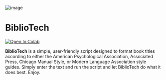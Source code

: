 ![image](https://github.com/philip-hawkins-git/BiblioTech/assets/142953236/06f5cb16-b1dc-4404-9e03-6eb4068e32c2)

# BiblioTech

<p><a href="[https://colab.research.google.com/drive/1YAvRb4GjpQTwq0t2UNq1XbvucBepVnz9?usp=sharing](https://colab.research.google.com/drive/1jGK8crepuDS696iSmLaQ3FMU9XqVJJri?usp=sharing)"><img src="https://colab.research.google.com/assets/colab-badge.svg" alt="Open In Colab"></a></p>

**BiblioTech** is a simple, user-friendly script designed to format book titles according to either the American Psychological Association, Associated Press, Chicago Manual Style, or Modern Language Association style guides. Simply enter the text and run the script and let BiblioTech do what it does best. Enjoy.
